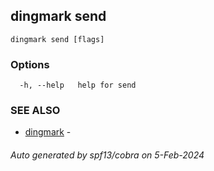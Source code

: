 ## dingmark send



```
dingmark send [flags]
```

### Options

```
  -h, --help   help for send
```

### SEE ALSO

* [dingmark](dingmark.md)	 - 

###### Auto generated by spf13/cobra on 5-Feb-2024
